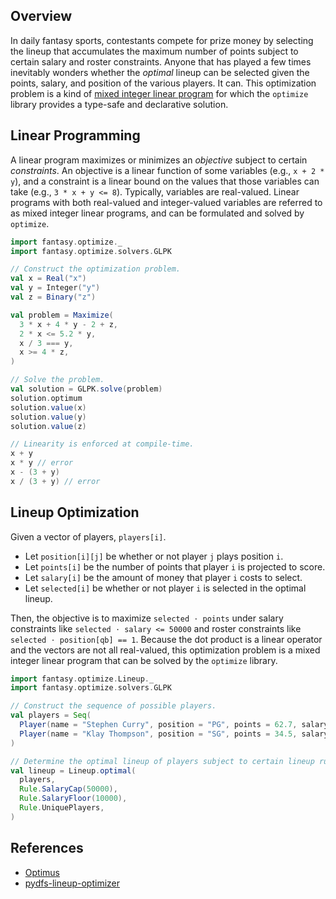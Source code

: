 ## Overview

In daily fantasy sports, contestants compete for prize money by selecting the lineup that
accumulates the maximum number of points subject to certain salary and roster constraints. Anyone
that has played a few times inevitably wonders whether the *optimal* lineup can be selected given
the points, salary, and position of the various players. It can. This optimization problem is a kind
of [mixed integer linear program] for which the `optimize` library provides a type-safe and
declarative solution.

## Linear Programming

A linear program maximizes or minimizes an *objective* subject to certain *constraints*. An
objective is a linear function of some variables (e.g., `x + 2 * y`), and a constraint is a linear
bound on the values that those variables can take (e.g., `3 * x + y <= 8`). Typically, variables are
real-valued. Linear programs with both real-valued and integer-valued variables are referred to as
mixed integer linear programs, and can be formulated and solved by `optimize`.

```scala
import fantasy.optimize._
import fantasy.optimize.solvers.GLPK

// Construct the optimization problem.
val x = Real("x")
val y = Integer("y")
val z = Binary("z")

val problem = Maximize(
  3 * x + 4 * y - 2 + z,
  2 * x <= 5.2 * y,
  x / 3 === y,
  x >= 4 * z,
)

// Solve the problem.
val solution = GLPK.solve(problem)
solution.optimum
solution.value(x)
solution.value(y)
solution.value(z)

// Linearity is enforced at compile-time.
x + y
x * y // error
x - (3 + y)
x / (3 + y) // error
```

## Lineup Optimization

Given a vector of players, `players[i]`.

* Let `position[i][j]` be whether or not player `j` plays position `i`.
* Let `points[i]` be the number of points that player `i` is projected to score.
* Let `salary[i]` be the amount of money that player `i` costs to select.
* Let `selected[i]` be whether or not player `i` is selected in the optimal lineup.

Then, the objective is to maximize `selected ⋅ points` under salary constraints like
`selected ⋅ salary <= 50000` and roster constraints like `selected ⋅ position[qb] == 1`. Because the
dot product is a linear operator and the vectors are not all real-valued, this optimization problem
is a mixed integer linear program that can be solved by the `optimize` library.

```scala
import fantasy.optimize.Lineup._
import fantasy.optimize.solvers.GLPK

// Construct the sequence of possible players.
val players = Seq(
  Player(name = "Stephen Curry", position = "PG", points = 62.7, salary = 9000),
  Player(name = "Klay Thompson", position = "SG", points = 34.5, salary = 7500),
)

// Determine the optimal lineup of players subject to certain lineup rules.
val lineup = Lineup.optimal(
  players,
  Rule.SalaryCap(50000),
  Rule.SalaryFloor(10000),
  Rule.UniquePlayers,
)
```

## References

- [Optimus]
- [pydfs-lineup-optimizer]

[mixed integer linear program]:
  https://en.wikipedia.org/wiki/Integer_programming
[Optimus]:
  https://github.com/vagmcs/Optimus
[pydfs-lineup-optimizer]:
  https://github.com/DimaKudosh/pydfs-lineup-optimizer
